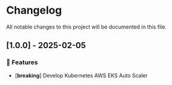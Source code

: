 # Changelog

All notable changes to this project will be documented in this file.

## [1.0.0] - 2025-02-05

### 🚀 Features

- [**breaking**] Develop Kubernetes AWS EKS Auto Scaler

<!-- generated by git-cliff -->
